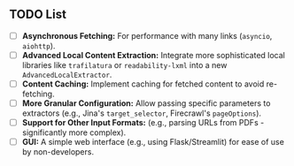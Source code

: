 ## TODO List

- [ ] **Asynchronous Fetching:** For performance with many links (`asyncio`, `aiohttp`).
- [ ] **Advanced Local Content Extraction:** Integrate more sophisticated local libraries like `trafilatura` or `readability-lxml` into a new `AdvancedLocalExtractor`.
- [ ] **Content Caching:** Implement caching for fetched content to avoid re-fetching.
- [ ] **More Granular Configuration:** Allow passing specific parameters to extractors (e.g., Jina's `target_selector`, Firecrawl's `pageOptions`).
- [ ] **Support for Other Input Formats:** (e.g., parsing URLs from PDFs - significantly more complex).
- [ ] **GUI:** A simple web interface (e.g., using Flask/Streamlit) for ease of use by non-developers.